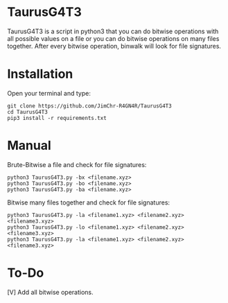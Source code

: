 # TaurusG4T3
TaurusG4T3 is a script in python3 that you can do bitwise operations with all possible values on a file or you can do bitwise operations on many files together. 
After every bitwise operation, binwalk will look for file signatures.


# Installation
Open your terminal and type:
```
git clone https://github.com/JimChr-R4GN4R/TaurusG4T3
cd TaurusG4T3
pip3 install -r requirements.txt
```



# Manual
Brute-Bitwise a file and check for file signatures:
```
python3 TaurusG4T3.py -bx <filename.xyz>
python3 TaurusG4T3.py -bo <filename.xyz>
python3 TaurusG4T3.py -ba <filename.xyz>
```



Bitwise many files together and check for file signatures:
```
python3 TaurusG4T3.py -la <filename1.xyz> <filename2.xyz> <filename3.xyz>
python3 TaurusG4T3.py -lo <filename1.xyz> <filename2.xyz> <filename3.xyz>
python3 TaurusG4T3.py -la <filename1.xyz> <filename2.xyz> <filename3.xyz>
```

# To-Do
[V] Add all bitwise operations.
